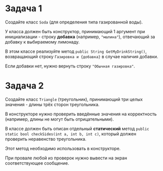 # Задача 1

Создайте класс `Soda` (для определения типа газированной воды).

У класса должен быть конструктор, принимающий 1 аргумент при инициализации - строку **добавка** (например, `"малина"`), отвечающий за добавку к выбираемому лимонаду.

В этом классе реализуйте метод `public String GetMyDrinkString()`, возвращающий строку `Газировка и {добавка}` в случае наличия добавки.

Если добавки нет, нужно вернуть строку `"Обычная газировка"`.

# Задача 2

Создайте класс `Triangle` (треугольник), принимающий три целых значения - длины трёх сторон треугольника.

В конструкторе нужно проверить введённые значения на корректность (например, длины не могут быть отрицательными).

В классе должен быть описан отдельный **статический** метод `public static bool checkSides(int a, int b, int c)`, который должен проверить неравенство треугольника.

Этот метод необходимо использовать в конструкторе.

При провале любой из проверок нужно вывести на экран соответствующее сообщение.

